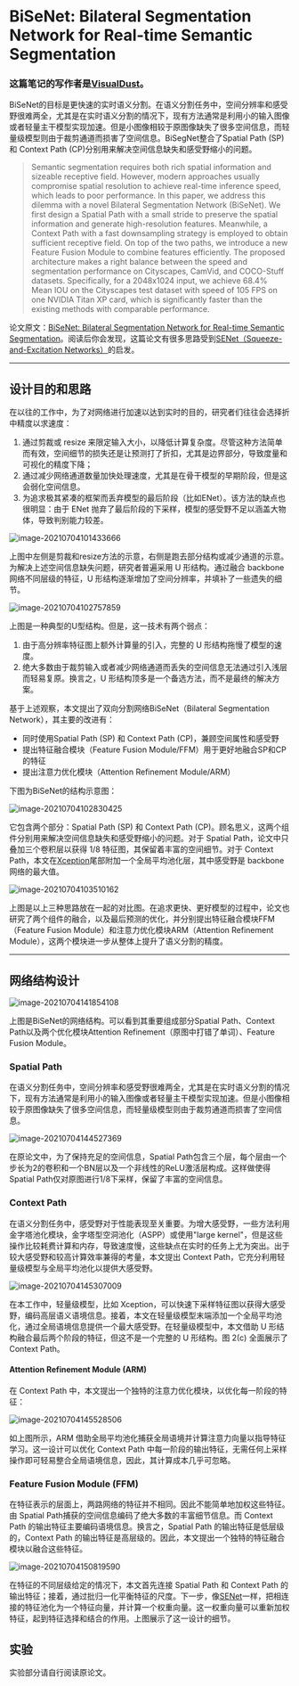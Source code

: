 # BiSeNet: Bilateral Segmentation Network for Real-time Semantic Segmentation

### 这篇笔记的写作者是[VisualDust](https://github.com/visualDust)。

BiSeNet的目标是更快速的实时语义分割。在语义分割任务中，空间分辨率和感受野很难两全，尤其是在实时语义分割的情况下，现有方法通常是利用小的输入图像或者轻量主干模型实现加速。但是小图像相较于原图像缺失了很多空间信息，而轻量级模型则由于裁剪通道而损害了空间信息。BiSegNet整合了Spatial Path (SP) 和 Context Path (CP)分别用来解决空间信息缺失和感受野缩小的问题。

> Semantic segmentation requires both rich spatial information and sizeable receptive field. However, modern approaches usually compromise spatial resolution to achieve real-time inference speed, which leads to poor performance. In this paper, we address this dilemma with a novel Bilateral Segmentation Network (BiSeNet). We first design a Spatial Path with a small stride to preserve the spatial information and generate high-resolution features. Meanwhile, a Context Path with a fast downsampling strategy is employed to obtain sufficient receptive field. On top of the two paths, we introduce a new Feature Fusion Module to combine features efficiently. The proposed architecture makes a right balance between the speed and segmentation performance on Cityscapes, CamVid, and COCO-Stuff datasets. Specifically, for a 2048x1024 input, we achieve 68.4% Mean IOU on the Cityscapes test dataset with speed of 105 FPS on one NVIDIA Titan XP card, which is significantly faster than the existing methods with comparable performance.

论文原文：[BiSeNet: Bilateral Segmentation Network for Real-time Semantic Segmentation](https://arxiv.org/abs/1808.00897)。阅读后你会发现，这篇论文有很多思路受到[SENet（Squeeze-and-Excitation Networks）](./[23]Squeeze-and-Excitation-Networks)的启发。

---

## 设计目的和思路

在以往的工作中，为了对网络进行加速以达到实时的目的，研究者们往往会选择折中精度以求速度：

1. 通过剪裁或 resize 来限定输入大小，以降低计算复杂度。尽管这种方法简单而有效，空间细节的损失还是让预测打了折扣，尤其是边界部分，导致度量和可视化的精度下降；
2. 通过减少网络通道数量加快处理速度，尤其是在骨干模型的早期阶段，但是这会弱化空间信息。
3. 为追求极其紧凑的框架而丢弃模型的最后阶段（比如ENet）。该方法的缺点也很明显：由于 ENet 抛弃了最后阶段的下采样，模型的感受野不足以涵盖大物体，导致判别能力较差。

![image-20210704101433666](./src/BiSeNet-Bilateral-Segmentation-Network-for-Real-time-Semantic-Segmentation/image-20210704101433666.png)

上图中左侧是剪裁和resize方法的示意，右侧是跑去部分结构或减少通道的示意。为解决上述空间信息缺失问题，研究者普遍采用 U 形结构。通过融合 backbone 网络不同层级的特征，U 形结构逐渐增加了空间分辨率，并填补了一些遗失的细节。

![image-20210704102757859](./src/BiSeNet-Bilateral-Segmentation-Network-for-Real-time-Semantic-Segmentation/image-20210704102757859.png)

上图是一种典型的U型结构。但是，这一技术有两个弱点：

1. 由于高分辨率特征图上额外计算量的引入，完整的 U 形结构拖慢了模型的速度。
2. 绝大多数由于裁剪输入或者减少网络通道而丢失的空间信息无法通过引入浅层而轻易复原。换言之，U 形结构顶多是一个备选方法，而不是最终的解决方案。

基于上述观察，本文提出了双向分割网络BiSeNet（Bilateral Segmentation Network），其主要的改进有：

- 同时使用Spatial Path (SP) 和 Context Path (CP)，兼顾空间属性和感受野
- 提出特征融合模块（Feature Fusion Module/FFM）用于更好地融合SP和CP的特征
- 提出注意力优化模块（Attention Refinement Module/ARM）

下图为BiSeNet的结构示意图：

![image-20210704102830425](./src/BiSeNet-Bilateral-Segmentation-Network-for-Real-time-Semantic-Segmentation/image-20210704102830425.png)

它包含两个部分：Spatial Path (SP) 和 Context Path (CP)。顾名思义，这两个组件分别用来解决空间信息缺失和感受野缩小的问题。对于 Spatial Path，论文中只叠加三个卷积层以获得 1/8 特征图，其保留着丰富的空间细节。对于 Context Path，本文在[Xception](//todo)尾部附加一个全局平均池化层，其中感受野是 backbone 网络的最大值。

![image-20210704103510162](./src/BiSeNet-Bilateral-Segmentation-Network-for-Real-time-Semantic-Segmentation/image-20210704103510162.png)

上图是以上三种思路放在一起的对比图。在追求更快、更好模型的过程中，论文也研究了两个组件的融合，以及最后预测的优化，并分别提出特征融合模块FFM（Feature Fusion Module）和注意力优化模块ARM（Attention Refinement Module），这两个模块进一步从整体上提升了语义分割的精度。

---

## 网络结构设计

![image-20210704141854108](./src/BiSeNet-Bilateral-Segmentation-Network-for-Real-time-Semantic-Segmentation/image-20210704141854108.png)

上图是BiSeNet的网络结构。可以看到其重要组成部分Spatial Path、Context Path以及两个优化模块Attention Refinement（原图中打错了单词）、Feature Fusion Module。

### Spatial Path

在语义分割任务中，空间分辨率和感受野很难两全，尤其是在实时语义分割的情况下，现有方法通常是利用小的输入图像或者轻量主干模型实现加速。但是小图像相较于原图像缺失了很多空间信息，而轻量级模型则由于裁剪通道而损害了空间信息。

![image-20210704144527369](./src/BiSeNet-Bilateral-Segmentation-Network-for-Real-time-Semantic-Segmentation/image-20210704144527369.png)

在原论文中，为了保持充足的空间信息，Spatial Path包含三个层，每个层由一个步长为2的卷积和一个BN层以及一个非线性的ReLU激活层构成。这样做使得Spatial Path仅对原图进行1/8下采样，保留了丰富的空间信息。

### Context Path

在语义分割任务中，感受野对于性能表现至关重要。为增大感受野，一些方法利用金字塔池化模块，金字塔型空洞池化（ASPP）或使用"large kernel"，但是这些操作比较耗费计算和内存，导致速度慢，这些缺点在实时的任务上尤为突出。出于较大感受野和较高计算效率兼得的考量，本文提出 Context Path，它充分利用轻量级模型与全局平均池化以提供大感受野。

![image-20210704145307009](./src/BiSeNet-Bilateral-Segmentation-Network-for-Real-time-Semantic-Segmentation/image-20210704145307009.png)

在本工作中，轻量级模型，比如 Xception，可以快速下采样特征图以获得大感受野，编码高层语义语境信息。接着，本文在轻量级模型末端添加一个全局平均池化，通过全局语境信息提供一个最大感受野。在轻量级模型中，本文借助 U 形结构融合最后两个阶段的特征，但这不是一个完整的 U 形结构。图 2(c) 全面展示了 Context Path。

#### Attention Refinement Module (ARM)

在 Context Path 中，本文提出一个独特的注意力优化模块，以优化每一阶段的特征：

![image-20210704145528506](./src/BiSeNet-Bilateral-Segmentation-Network-for-Real-time-Semantic-Segmentation/image-20210704145528506.png)

如上图所示，ARM 借助全局平均池化捕获全局语境并计算注意力向量以指导特征学习。这一设计可以优化 Context Path 中每一阶段的输出特征，无需任何上采样操作即可轻易整合全局语境信息，因此，其计算成本几乎可忽略。

### Feature Fusion Module (FFM)

在特征表示的层面上，两路网络的特征并不相同。因此不能简单地加权这些特征。由 Spatial Path捕获的空间信息编码了绝大多数的丰富细节信息。而 Context Path 的输出特征主要编码语境信息。换言之，Spatial Path 的输出特征是低层级的，Context Path 的输出特征是高层级的。因此，本文提出一个独特的特征融合模块以融合这些特征。

![image-20210704150819590](./src/BiSeNet-Bilateral-Segmentation-Network-for-Real-time-Semantic-Segmentation/image-20210704150819590.png)

在特征的不同层级给定的情况下，本文首先连接 Spatial Path 和 Context Path 的输出特征；接着，通过批归一化平衡特征的尺度。下一步，像[SENet](./[23]Squeeze-and-Excitation-Networks)一样，把相连接的特征池化为一个特征向量，并计算一个权重向量。这一权重向量可以重新加权特征，起到特征选择和结合的作用。上图展示了这一设计的细节。

## 实验

实验部分请自行阅读原论文。
